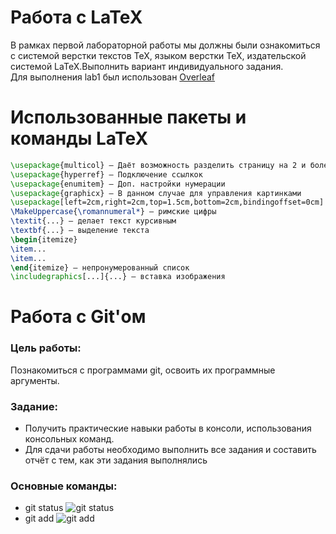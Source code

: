 # Работа с LaTeX
В рамках первой лабораторной работы мы должны были ознакомиться с системой верстки текстов TeX, языком верстки TeX, издательской системой LaTeX.Выполнить вариант индивидуального задания.  
Для выполнения lab1 был использован [Overleaf](https://ru.overleaf.com/)
# Использованные пакеты и команды LaTeX
```LaTeX
\usepackage{multicol} — Даёт возможность разделить страницу на 2 и более коллонны
\usepackage{hyperref} — Подключение ссылкок 
\usepackage{enumitem} — Доп. настройки нумерации
\usepackage{graphicx} — В данном случае для управления картинками 
\usepackage[left=2cm,right=2cm,top=1.5cm,bottom=2cm,bindingoffset=0cm] — Настройка геометрии страницы
\MakeUppercase{\romannumeral*} — римские цифры
\textit{...} — делает текст курсивным  
\textbf{...} — выделение текста 
\begin{itemize}
\item...
\item...
\end{itemize} — непронумерованный список
\includegraphics[...]{...} — вставка изображения
```
# Работа с Git'ом
### Цель работы:
Познакомиться с программами git, освоить их программные аргументы.
### Задание:
+ Получить практические навыки работы в консоли, использования консольных команд.  
+ Для сдачи работы необходимо выполнить все задания и составить отчёт с тем, как эти задания выполнялись

### Основные команды:
+ git status ![git status](https://github.com/iis-42x70x/RPIIS/tree/Соломаха_А/png/git_status.png)
+ git add ![git add]([https://github.com/iis-42x70x/RPIIS/tree/Соломаха_А/png/git_add.png](https://www.google.com/url?sa=i&url=https%3A%2F%2Fwww.geeksforgeeks.org%2Fwhat-is-git-add%2F&psig=AOvVaw1PQaUDR0nXo5zjxDKr44y9&ust=1730104839480000&source=images&cd=vfe&opi=89978449&ved=0CBQQjRxqFwoTCKCGpcqYrokDFQAAAAAdAAAAABAE))


